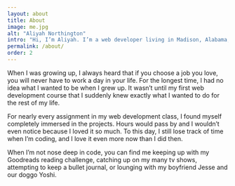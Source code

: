 ```yaml
---
layout: about
title: About
image: me.jpg
alt: "Aliyah Northington"
intro: "Hi, I’m Aliyah. I’m a web developer living in Madison, Alabama, and I’m currently working for SAIC at the Army Game Studio."
permalink: /about/
order: 2
---
```


When I was growing up, I always heard that if you choose a job you love, you will never have to work a day in your life. For the longest time, I had no idea what I wanted to be when I grew up. It wasn’t until my first web development course that I suddenly knew exactly what I wanted to do for the rest of my life.

For nearly every assignment in my web development class, I found myself completely immersed in the projects. Hours would pass by and I wouldn’t even notice because I loved it so much. To this day, I still lose track of time when I’m coding, and I love it even more now than I did then. 

When I’m not nose deep in code, you can find me keeping up with my Goodreads reading challenge, catching up on my many tv shows, attempting to keep a bullet journal, or lounging with my boyfriend Jesse and our doggo Yoshi. 
